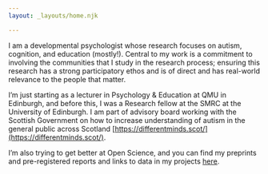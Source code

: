 ```yaml
---
layout: _layouts/home.njk

---
```

I am a developmental psychologist whose research focuses on autism, cognition, and education (mostly!). Central to my work is a commitment to involving the communities that I study in the research process; ensuring this research has a strong participatory ethos and is of direct and has real-world relevance to the people that matter.

I’m just starting as a lecturer in Psychology & Education at QMU in Edinburgh, and before this, I was a Research fellow at the SMRC at the University of Edinburgh. I am part of advisory board working with the Scottish Government on how to increase understanding of autism in the general public across Scotland [https://differentminds.scot/](https://differentminds.scot/).

I’m also trying to get better at Open Science, and you can find my preprints and pre-registered reports and links to data in my projects [here](https://osf.io/92fjy/).